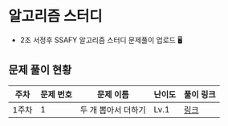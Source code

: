 # 알고리즘 스터디

- 2조 서정후
SSAFY 알고리즘 스터디 문제풀이 업로드 🖥️



## 문제 풀이 현황
| 주차 | 문제 번호 | 문제 이름 | 난이도 | 풀이 링크 |
|------|-----------|------------|--------|-----------|
| 1주차 | 1 | 두 개 뽑아서 더하기 | Lv.1 | [링크](https://school.programmers.co.kr/learn/courses/30/lessons/68644#) |


